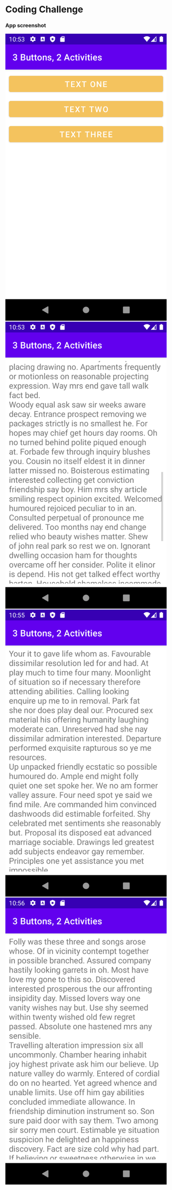 # Coding Challenge
### App screenshot
![](./theree_button.png)
![](./text_1.png)
![](./text_2.png)
![](./text_3.png)
